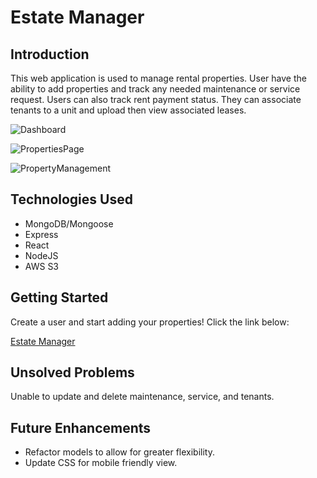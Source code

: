 # Estate Manager

## Introduction
This web application is used to manage rental properties. User have the ability to add properties and track any needed maintenance or service request. Users can also track rent payment status. They can associate tenants to a unit and upload then view associated leases. 

![Dashboard](https://i.imgur.com/mZZSk9L.png)

![PropertiesPage](https://i.imgur.com/3d5FiEB.png)

![PropertyManagement](https://i.imgur.com/xtGKoSs.png)

## Technologies Used

- MongoDB/Mongoose
- Express
- React
- NodeJS
- AWS S3

## Getting Started

Create a user and start adding your properties! Click the link below:

[Estate Manager](https://jf-estate-manager-f8133abc431a.herokuapp.com/)

## Unsolved Problems

Unable to update and delete maintenance, service, and tenants.

## Future Enhancements

- Refactor models to allow for greater flexibility.
- Update CSS for mobile friendly view.